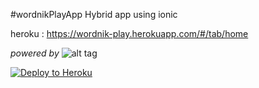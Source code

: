 #wordnikPlayApp 
Hybrid app using ionic

heroku : https://wordnik-play.herokuapp.com/#/tab/home


*powered by*
![alt tag](https://www.wordnik.com/img/logo-wordnik-home.png ) 


[![Deploy to Heroku](https://www.herokucdn.com/deploy/button.png)](https://heroku.com/deploy)
